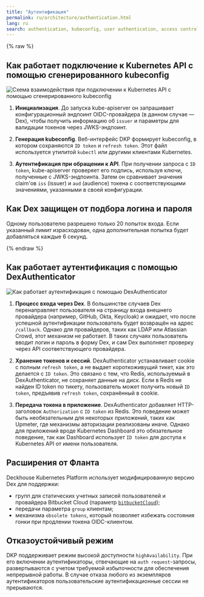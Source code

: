 ```yaml
---
title: "Аутентификация"
permalink: ru/architecture/authentication.html
lang: ru
search: authentication, kubeconfig, user authentication, access control, kubernetes API access, аутентификация, kubeconfig, аутентификация пользователей, контроль доступа, доступ к API Kubernetes
---
```


{% raw %}

## Как работает подключение к Kubernetes API с помощью сгенерированного kubeconfig

![Схема взаимодействия при подключении к Kubernetes API с помощью сгенерированного kubeconfig](../images/user-authn/kubeconfig_dex.svg)

1. **Инициализация**. До запуска kube-apiserver он запрашивает конфигурационный эндпоинт OIDC-провайдера (в данном случае — Dex), чтобы получить информацию об `issuer` и параметры для валидации токенов через JWKS-эндпоинт.

1. **Генерация kubeconfig**. Веб-интерфейс DKP формирует kubeconfig, в котором сохраняются `ID token` и `refresh token`. Этот файл используется утилитой `kubectl` или другими клиентами Kubernetes.

1. **Аутентификация при обращении к API**. При получении запроса с `ID token`, kube-apiserver проверяет его подпись, используя ключи, полученные с JWKS-эндпоинта. Затем он сравнивает значения claim'ов `iss` (issuer) и `aud` (audience) токена с соответствующими значениями, указанными в своей конфигурации.

## Как Dex защищен от подбора логина и пароля

Одному пользователю разрешено только 20 попыток входа. Если указанный лимит израсходован, одна дополнительная попытка будет добавляться каждые 6 секунд.

{% endraw %}

## Как работает аутентификация с помощью DexAuthenticator

![Как работает аутентификация с помощью DexAuthenticator](../images/user-authn/dex_login.svg)

1. **Процесс входа через Dex**. В большинстве случаев Dex перенаправляет пользователя на страницу входа внешнего провайдера (например, GitHub, Okta, Keycloak) и ожидает, что после успешной аутентификации пользователь будет возвращён на адрес `/callback`.
Однако для провайдеров, таких как LDAP или Atlassian Crowd, этот механизм не работает. В таких случаях пользователь вводит логин и пароль в форму Dex, и сам Dex выполняет проверку через API соответствующего провайдера.

1. **Хранение токенов и сессий**. DexAuthenticator устанавливает cookie с полным `refresh token`, а не выдает короткоживущий тикет, как это делается с `ID token`. Это связано с тем, что Redis, используемый в DexAuthenticator, не сохраняет данные на диск.
Если в Redis не найден ID token по тикету, пользователь может получить новый `ID token`, предъявив `refresh token`, сохранённый в cookie.

1. **Передача токена в приложение**. DexAuthenticator добавляет HTTP-заголовок `Authorization` с `ID token` из Redis.
Это поведение может быть необязательным для некоторых приложений, таких как Upmeter, где механизмы авторизации реализованы иначе.
Однако для приложений вроде Kubernetes Dashboard это обязательное поведение, так как Dashboard использует `ID token` для доступа к Kubernetes API от имени пользователя.

## Расширения от Фланта

Deckhouse Kubernetes Platform использует модифицированную версию Dex для поддержки:

* групп для статических учетных записей пользователей и провайдера Bitbucket Cloud (параметр [`bitbucketCloud`](/modules/user-authn/cr.html#dexprovider-v1-spec-bitbucketcloud));
* передачи параметра `group` клиентам;
* механизма `obsolete tokens`, который позволяет избежать состояния гонки при продлении токена OIDC-клиентом.

## Отказоустойчивый режим

DKP поддерживает режим высокой доступности `highAvailability`. При его включении аутентификаторы, отвечающие на `auth request`-запросы, развертываются с учетом требуемой избыточности для обеспечения непрерывной работы. В случае отказа любого из экземпляров аутентификаторов пользовательские аутентификационные сессии не прерываются.
